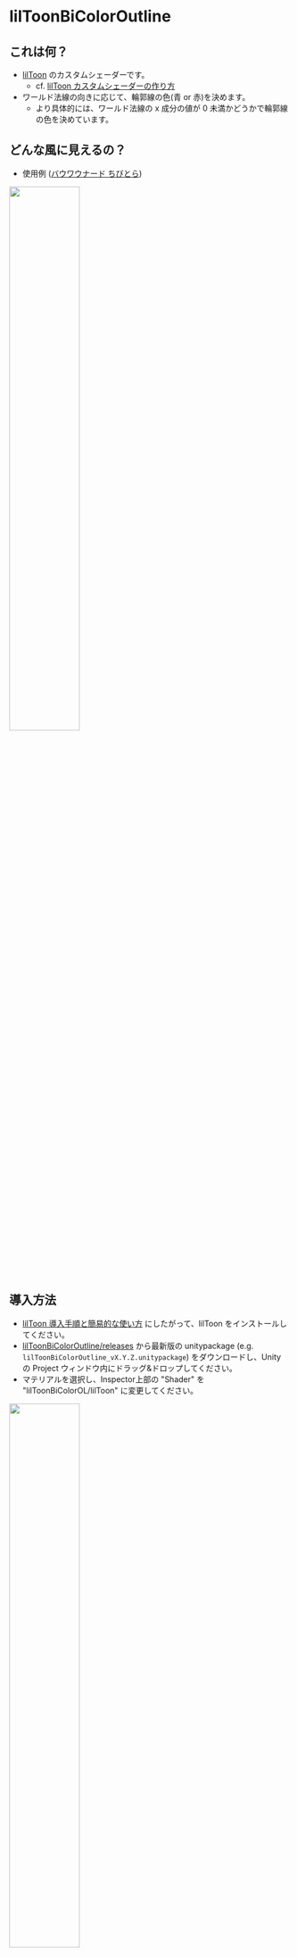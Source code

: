 # lilToonBiColorOutline

## これは何？

- [lilToon](https://lilxyzw.github.io/lilToon/ja_JP/) のカスタムシェーダーです。
  - cf. [lilToon カスタムシェーダーの作り方](https://lilxyzw.github.io/lilToon/ja_JP/dev/custom_shader.html)
- ワールド法線の向きに応じて、輪郭線の色(青 or 赤)を決めます。
  - より具体的には、ワールド法線の x 成分の値が 0 未満かどうかで輪郭線の色を決めています。
 
## どんな風に見えるの？

- 使用例 ([バウワウナード ちびとら](https://booth.pm/ja/items/4595348))

<image src="https://github.com/user-attachments/assets/29371231-fc37-40db-955e-41f609b51345" width="50%" />

## 導入方法

- [lilToon 導入手順と簡易的な使い方](https://lilxyzw.github.io/lilToon/ja_JP/first.html) にしたがって、lilToon をインストールしてください。
- [lilToonBiColorOutline/releases](https://github.com/siiru3/lilToonBiColorOutline/releases) から最新版の unitypackage (e.g. `lilToonBiColorOutline_vX.Y.Z.unitypackage`) をダウンロードし、Unity の Project ウィンドウ内にドラッグ&ドロップしてください。
- マテリアルを選択し、Inspector上部の "Shader" を "lilToonBiColorOL/lilToon" に変更してください。

<image src="https://github.com/user-attachments/assets/30df15ad-1df0-4b87-967f-f045d06a2070" width="50%" />

- "輪郭線設定" から "輪郭線" のチェックボックスにチェックを入れてください。（輪郭線の太さも変更可能です。）

## 色の変更方法

- [custom.hlsl](https://github.com/siiru3/lilToonBiColorOutline/blob/main/lilToonBiColorOutline/Shaders/custom.hlsl) の 11 行目の値を書き換えることで RGB 値で色を指定することができます。

## 注意点

- "輪郭線設定"の"色"の項目で指定した色は反映されません。

## ライセンス

- MIT License
  - 詳細は[こちら](https://github.com/siiru3/lilToonBiColorOutline/blob/main/LICENSE)をご確認ください。
